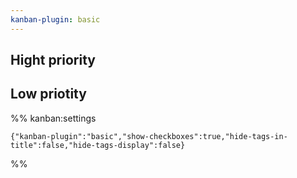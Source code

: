 ```yaml
---
kanban-plugin: basic
---
```



## Hight priority



## Low priotity





%% kanban:settings
```
{"kanban-plugin":"basic","show-checkboxes":true,"hide-tags-in-title":false,"hide-tags-display":false}
```
%%